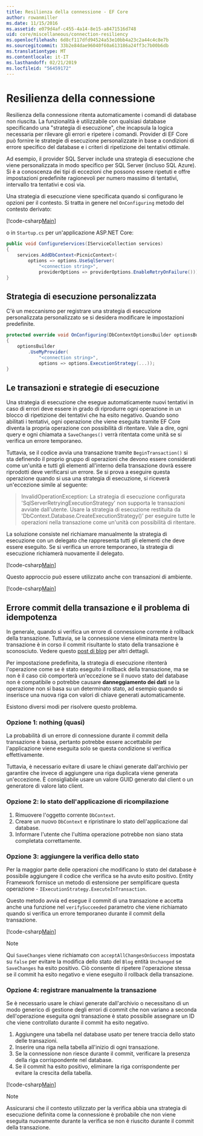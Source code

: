 ```yaml
---
title: Resilienza della connessione - EF Core
author: rowanmiller
ms.date: 11/15/2016
ms.assetid: e079d4af-c455-4a14-8e15-a8471516d748
uid: core/miscellaneous/connection-resiliency
ms.openlocfilehash: 6d8cf117dfd94524a53e10bb4a23c2a44c4c8e7b
ms.sourcegitcommit: 33b2e84dae96040f60a613186a24ff3c7b00b6db
ms.translationtype: MT
ms.contentlocale: it-IT
ms.lasthandoff: 02/21/2019
ms.locfileid: "56459172"
---
```

# <a name="connection-resiliency"></a>Resilienza della connessione

Resilienza della connessione ritenta automaticamente i comandi di database non riuscita. La funzionalità è utilizzabile con qualsiasi database specificando una "strategia di esecuzione", che incapsula la logica necessaria per rilevare gli errori e ripetere i comandi. Provider di EF Core può fornire le strategie di esecuzione personalizzate in base a condizioni di errore specifico del database e i criteri di ripetizione dei tentativi ottimale.

Ad esempio, il provider SQL Server include una strategia di esecuzione che viene personalizzata in modo specifico per SQL Server (incluso SQL Azure). Si è a conoscenza dei tipi di eccezioni che possono essere ripetuti e offre impostazioni predefinite ragionevoli per numero massimo di tentativi, intervallo tra tentativi e così via.

Una strategia di esecuzione viene specificata quando si configurano le opzioni per il contesto. Si tratta in genere nel `OnConfiguring` metodo del contesto derivato:

[!code-csharp[Main](../../../samples/core/Miscellaneous/ConnectionResiliency/Program.cs#OnConfiguring)]

o in `Startup.cs` per un'applicazione ASP.NET Core:

``` csharp
public void ConfigureServices(IServiceCollection services)
{
    services.AddDbContext<PicnicContext>(
        options => options.UseSqlServer(
            "<connection string>",
            providerOptions => providerOptions.EnableRetryOnFailure()));
}
```

## <a name="custom-execution-strategy"></a>Strategia di esecuzione personalizzata

C'è un meccanismo per registrare una strategia di esecuzione personalizzata personalizzato se si desidera modificare le impostazioni predefinite.

``` csharp
protected override void OnConfiguring(DbContextOptionsBuilder optionsBuilder)
{
    optionsBuilder
        .UseMyProvider(
            "<connection string>",
            options => options.ExecutionStrategy(...));
}
```

## <a name="execution-strategies-and-transactions"></a>Le transazioni e strategie di esecuzione

Una strategia di esecuzione che esegue automaticamente nuovi tentativi in caso di errori deve essere in grado di riprodurre ogni operazione in un blocco di ripetizione dei tentativi che ha esito negativo. Quando sono abilitati i tentativi, ogni operazione che viene eseguita tramite EF Core diventa la propria operazione con possibilità di ritentare. Vale a dire, ogni query e ogni chiamata a `SaveChanges()` verrà ritentata come unità se si verifica un errore temporaneo.

Tuttavia, se il codice avvia una transazione tramite `BeginTransaction()` si sta definendo il proprio gruppo di operazioni che devono essere considerati come un'unità e tutti gli elementi all'interno della transazione dovrà essere riprodotti deve verificarsi un errore. Se si prova a eseguire questa operazione quando si usa una strategia di esecuzione, si riceverà un'eccezione simile al seguente:

> InvalidOperationException: La strategia di esecuzione configurata 'SqlServerRetryingExecutionStrategy' non supporta le transazioni avviate dall'utente. Usare la strategia di esecuzione restituita da 'DbContext.Database.CreateExecutionStrategy()' per eseguire tutte le operazioni nella transazione come un'unità con possibilità di ritentare.

La soluzione consiste nel richiamare manualmente la strategia di esecuzione con un delegato che rappresenta tutti gli elementi che deve essere eseguito. Se si verifica un errore temporaneo, la strategia di esecuzione richiamerà nuovamente il delegato.

[!code-csharp[Main](../../../samples/core/Miscellaneous/ConnectionResiliency/Program.cs#ManualTransaction)]

Questo approccio può essere utilizzato anche con transazioni di ambiente.

[!code-csharp[Main](../../../samples/core/Miscellaneous/ConnectionResiliency/Program.cs#AmbientTransaction)]

## <a name="transaction-commit-failure-and-the-idempotency-issue"></a>Errore commit della transazione e il problema di idempotenza

In generale, quando si verifica un errore di connessione corrente è rollback della transazione. Tuttavia, se la connessione viene eliminata mentre la transazione è in corso il commit risultante lo stato della transazione è sconosciuto. Vedere questo [post di blog](https://blogs.msdn.com/b/adonet/archive/2013/03/11/sql-database-connectivity-and-the-idempotency-issue.aspx) per altri dettagli.

Per impostazione predefinita, la strategia di esecuzione ritenterà l'operazione come se è stato eseguito il rollback della transazione, ma se non è il caso ciò comporterà un'eccezione se il nuovo stato del database non è compatibile o potrebbe causare **danneggiamento dei dati** se la operazione non si basa su un determinato stato, ad esempio quando si inserisce una nuova riga con valori di chiave generati automaticamente.

Esistono diversi modi per risolvere questo problema.

### <a name="option-1---do-almost-nothing"></a>Opzione 1: nothing (quasi)

La probabilità di un errore di connessione durante il commit della transazione è bassa, pertanto potrebbe essere accettabile per l'applicazione viene eseguita solo se questa condizione si verifica effettivamente.

Tuttavia, è necessario evitare di usare le chiavi generate dall'archivio per garantire che invece di aggiungere una riga duplicata viene generata un'eccezione. È consigliabile usare un valore GUID generato dal client o un generatore di valore lato client.

### <a name="option-2---rebuild-application-state"></a>Opzione 2: lo stato dell'applicazione di ricompilazione

1. Rimuovere l'oggetto corrente `DbContext`.
2. Creare un nuovo `DbContext` e ripristinare lo stato dell'applicazione dal database.
3. Informare l'utente che l'ultima operazione potrebbe non siano stata completata correttamente.

### <a name="option-3---add-state-verification"></a>Opzione 3: aggiungere la verifica dello stato

Per la maggior parte delle operazioni che modificano lo stato del database è possibile aggiungere il codice che verifica se ha avuto esito positivo. Entity Framework fornisce un metodo di estensione per semplificare questa operazione - `IExecutionStrategy.ExecuteInTransaction`.

Questo metodo avvia ed esegue il commit di una transazione e accetta anche una funzione nel `verifySucceeded` parametro che viene richiamato quando si verifica un errore temporaneo durante il commit della transazione.

[!code-csharp[Main](../../../samples/core/Miscellaneous/ConnectionResiliency/Program.cs#Verification)]

> [!NOTE]
> Qui `SaveChanges` viene richiamato con `acceptAllChangesOnSuccess` impostata su `false` per evitare la modifica dello stato del `Blog` entità `Unchanged` se `SaveChanges` ha esito positivo. Ciò consente di ripetere l'operazione stessa se il commit ha esito negativo e viene eseguito il rollback della transazione.

### <a name="option-4---manually-track-the-transaction"></a>Opzione 4: registrare manualmente la transazione

Se è necessario usare le chiavi generate dall'archivio o necessitano di un modo generico di gestione degli errori di commit che non variano a seconda dell'operazione eseguita ogni transazione è stato possibile assegnare un ID che viene controllato durante il commit ha esito negativo.

1. Aggiungere una tabella nel database usato per tenere traccia dello stato delle transazioni.
2. Inserire una riga nella tabella all'inizio di ogni transazione.
3. Se la connessione non riesce durante il commit, verificare la presenza della riga corrispondente nel database.
4. Se il commit ha esito positivo, eliminare la riga corrispondente per evitare la crescita della tabella.

[!code-csharp[Main](../../../samples/core/Miscellaneous/ConnectionResiliency/Program.cs#Tracking)]

> [!NOTE]
> Assicurarsi che il contesto utilizzato per la verifica abbia una strategia di esecuzione definita come la connessione è probabile che non viene eseguita nuovamente durante la verifica se non è riuscito durante il commit della transazione.
